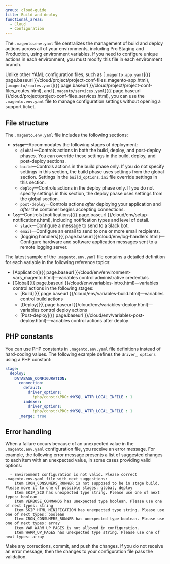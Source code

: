 ```yaml
---
group: cloud-guide
title: Build and deploy
functional_areas:
  - Cloud
  - Configuration
---
```


The `.magento.env.yaml` file centralizes the management of build and deploy actions across all of your environments, including Pro Staging and Production, using environment variables. If you need to configure unique actions in each environment, you must modify this file in each environment branch.

Unlike other YAML configuration files, such as [`.magento.app.yaml`]({{ page.baseurl }}/cloud/project/project-conf-files_magento-app.html), [`.magento/routes.yaml`]({{ page.baseurl }}/cloud/project/project-conf-files_routes.html), and [`.magento/services.yaml`]({{ page.baseurl }}/cloud/project/project-conf-files_services.html), you can use the `.magento.env.yaml` file to manage configuration settings without opening a support ticket.

## File structure

The `.magento.env.yaml` file includes the following sections:

-   **`stage`**—Accommodates the following stages of deployment:
    -   `global`—Controls actions in both the build, deploy, and post-deploy phases. You can override these settings in the build, deploy, and post-deploy sections.
    -   `build`—Controls actions in the build phase only. If you do not specify settings in this section, the build phase uses settings from the global section. Settings in the `build_options.ini` file override settings in this section.
    -   `deploy`—Controls actions in the deploy phase only. If you do not specify settings in this section, the deploy phase uses settings from the global section.
    -   `post-deploy`—Controls actions _after_ deploying your application and _after_ the container begins accepting connections.
-   **`log`**—Controls [notifications]({{ page.baseurl }}/cloud/env/setup-notifications.html), including notification types and level of detail.
    -   `slack`—Configure a message to send to a Slack bot.
    -   `email`—Configure an email to send to one or more email recipients.
    -  [logging handlers]({{ page.baseurl }}/cloud/env/log-handlers.html)—Configure hardware and software application messages sent to a remote logging server.

The latest sample of the `.magento.env.yaml` file contains a detailed definition for each variable in the following reference topics:

-   [Application]({{ page.baseurl }}/cloud/env/environment-vars_magento.html)—variables control administrative credentials
-   [Global]({{ page.baseurl }}/cloud/env/variables-intro.html)—variables control actions in the following stages:
    -   [Build]({{ page.baseurl }}/cloud/env/variables-build.html)—variables control build actions
    -   [Deploy]({{ page.baseurl }}/cloud/env/variables-deploy.html)—variables control deploy actions
    -   [Post-deploy]({{ page.baseurl }}/cloud/env/variables-post-deploy.html)—variables control actions after deploy

## PHP constants

You can use PHP constants in `.magento.env.yaml` file definitions instead of hard-coding values. The following example defines the `driver_ options` using a PHP constant:

```yaml
stage:
  deploy:
    DATABASE_CONFIGURATION:
      connection:
        default:
          driver_options:
            !php/const:\PDO::MYSQL_ATTR_LOCAL_INFILE : 1
        indexer:
          driver_options:
            !php/const:\PDO::MYSQL_ATTR_LOCAL_INFILE : 1
      _merge: true
```

## Error handling

When a failure occurs because of an unexpected value in the `.magento.env.yaml` configuration file, you receive an error message. For example, the following error message presents a list of suggested changes to each item with an unexpected value, in some cases providing valid options:

```terminal
  - Environment configuration is not valid. Please correct .magento.env.yaml file with next suggestions:
  	Item CRON_CONSUMERS_RUNNER is not supposed to be in stage build. Please move it to one of possible stages: global, deploy
  	Item SKIP_SCD has unexpected type string. Please use one of next types: boolean
  	Item VERBOSE_COMMANDS has unexpected type boolean. Please use one of next types: string
  	Item SKIP_HTML_MINIFICATION has unexpected type string. Please use one of next types: boolean
  	Item CRON_CONSUMERS_RUNNER has unexpected type boolean. Please use one of next types: array
  	Item VAR_WARM_UP_PAGES is not allowed in configuration.
  	Item WARM_UP_PAGES has unexpected type string. Please use one of next types: array
```

Make any corrections, commit, and push the changes. If you do not receive an error message, then the changes to your configuration file pass the validation.